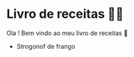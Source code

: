 # Livro de receitas :man_cook: 

Ola ! Bem vindo ao meu livro de receitas :wave:

- Strogonof de frango